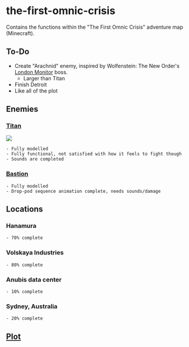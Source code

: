 # the-first-omnic-crisis
Contains the functions within the "The First Omnic Crisis" adventure map (Minecraft).

## To-Do

  - Create "Arachnid" enemy, inspired by Wolfenstein: The New Order's [London Monitor](http://wolfenstein.wikia.com/wiki/London_Monitor) boss.
    - Larger than Titan
  - Finish Detroit
  - Like all of the plot

## Enemies
  
### [Titan](https://github.com/TheAfroOfDoom/the-first-omnic-crisis/tree/master/theafroofdoom/entity/hostile/titan)
![](https://media.giphy.com/media/26FfhLJnsv2rLYiRO/giphy.gif)

    - Fully modelled
    - Fully functional, not satisfied with how it feels to fight though
    - Sounds are completed
    
### [Bastion](https://github.com/TheAfroOfDoom/the-first-omnic-crisis/tree/master/theafroofdoom/entity/hostile/titan)
    - Fully modelled
    - Drop-pod sequence animation complete, needs sounds/damage
      
## Locations

### Hanamura
    - 70% complete
    
### Volskaya Industries
    - 80% complete
    
### Anubis data center
    - 10% complete
    
### Sydney, Australia
    - 20% complete

## [Plot](https://docs.google.com/document/d/1oTjelL1pCDfZlIHMA2tbMDkZJhAYMS5HfJQXW0HYYsk/edit?usp=sharing)
